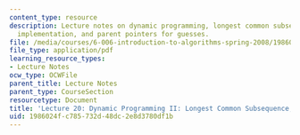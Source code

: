 ```yaml
---
content_type: resource
description: Lecture notes on dynamic programming, longest common subsequence, bottom-up
  implementation, and parent pointers for guesses.
file: /media/courses/6-006-introduction-to-algorithms-spring-2008/1986024fc785732d48dc2e8d3780df1b_lec20.pdf
file_type: application/pdf
learning_resource_types:
- Lecture Notes
ocw_type: OCWFile
parent_title: Lecture Notes
parent_type: CourseSection
resourcetype: Document
title: 'Lecture 20: Dynamic Programming II: Longest Common Subsequence, Parent Pointers'
uid: 1986024f-c785-732d-48dc-2e8d3780df1b
---
```

